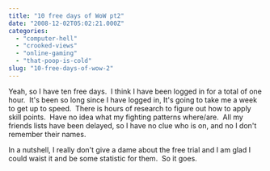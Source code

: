 ```yaml
---
title: "10 free days of WoW pt2"
date: "2008-12-02T05:02:21.000Z"
categories: 
  - "computer-hell"
  - "crooked-views"
  - "online-gaming"
  - "that-poop-is-cold"
slug: "10-free-days-of-wow-2"
---
```


Yeah, so I have ten free days.  I think I have been logged in for a total of one hour.  It's been so long since I have logged in, It's going to take me a week to get up to speed.  There is hours of research to figure out how to apply skill points.  Have no idea what my fighting patterns where/are.  All my friends lists have been delayed, so I have no clue who is on, and no I don't remember their names.

In a nutshell, I really don't give a dame about the free trial and I am glad I could waist it and be some statistic for them.  So it goes.
